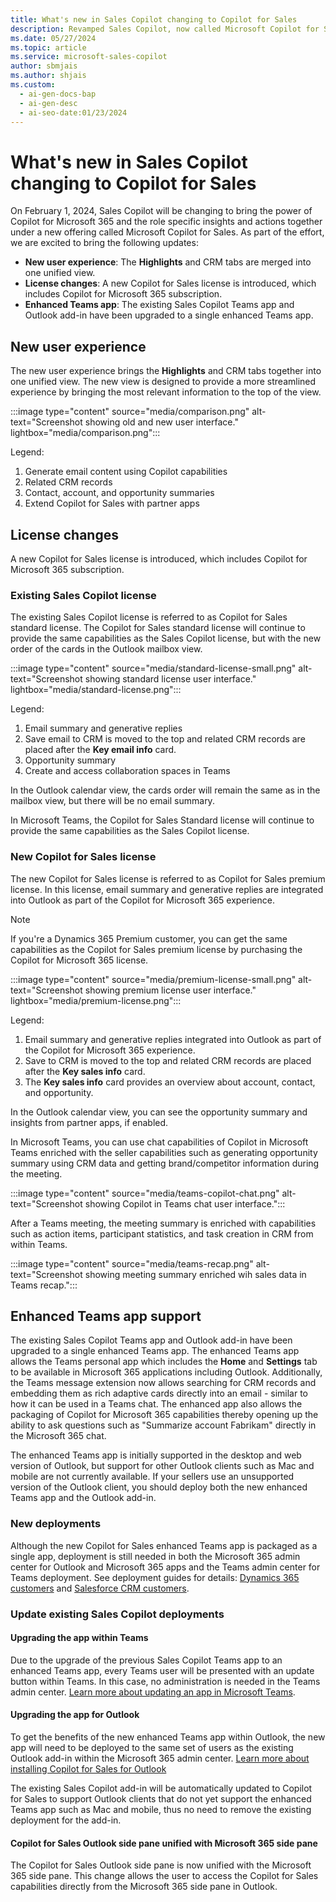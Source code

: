 ```yaml
---
title: What's new in Sales Copilot changing to Copilot for Sales
description: Revamped Sales Copilot, now called Microsoft Copilot for Sales, merges features and improves user experience.
ms.date: 05/27/2024
ms.topic: article
ms.service: microsoft-sales-copilot
author: sbmjais
ms.author: shjais
ms.custom:
  - ai-gen-docs-bap
  - ai-gen-desc
  - ai-seo-date:01/23/2024
---
```


# What's new in Sales Copilot changing to Copilot for Sales

On February 1, 2024, Sales Copilot will be changing to bring the power of Copilot for Microsoft 365 and the role specific insights and actions together under a new offering called Microsoft Copilot for Sales. As part of the effort, we are excited to bring the following updates:

- **New user experience**: The **Highlights** and CRM tabs are merged into one unified view.
- **License changes**: A new Copilot for Sales license is introduced, which includes Copilot for Microsoft 365 subscription.
- **Enhanced Teams app**: The existing Sales Copilot Teams app and Outlook add-in have been upgraded to a single enhanced Teams app. 

## New user experience

The new user experience brings the **Highlights** and CRM tabs together into one unified view. The new view is designed to provide a more streamlined experience by bringing the most relevant information to the top of the view.

:::image type="content" source="media/comparison.png" alt-text="Screenshot showing old and new user interface." lightbox="media/comparison.png":::

Legend:
1. Generate email content using Copilot capabilities
1. Related CRM records
1. Contact, account, and opportunity summaries
1. Extend Copilot for Sales with partner apps

## License changes

A new Copilot for Sales license is introduced, which includes Copilot for Microsoft 365 subscription. 

### Existing Sales Copilot license

The existing Sales Copilot license is referred to as Copilot for Sales standard license. The Copilot for Sales standard license will continue to provide the same capabilities as the Sales Copilot license, but with the new order of the cards in the Outlook mailbox view.

:::image type="content" source="media/standard-license-small.png" alt-text="Screenshot showing standard license user interface." lightbox="media/standard-license.png":::

Legend:
1. Email summary and generative replies
1. Save email to CRM is moved to the top and related CRM records are placed after the **Key email info** card.
1. Opportunity summary
1. Create and access collaboration spaces in Teams

In the Outlook calendar view, the cards order will remain the same as in the mailbox view, but there will be no email summary.

In Microsoft Teams, the Copilot for Sales Standard license will continue to provide the same capabilities as the Sales Copilot license. 

### New Copilot for Sales license

The new Copilot for Sales license is referred to as Copilot for Sales premium license. In this license, email summary and generative replies are integrated into Outlook as part of the Copilot for Microsoft 365 experience.

> [!NOTE]
> If you're a Dynamics 365 Premium customer, you can get the same capabilities as the Copilot for Sales premium license by purchasing the Copilot for Microsoft 365 license. 

:::image type="content" source="media/premium-license-small.png" alt-text="Screenshot showing premium license user interface." lightbox="media/premium-license.png":::

Legend:
1. Email summary and generative replies integrated into Outlook as part of the Copilot for Microsoft 365 experience.
1. Save to CRM is moved to the top and related CRM records are placed after the **Key sales info** card.
1. The **Key sales info** card provides an overview about account, contact, and opportunity.

In the Outlook calendar view, you can see the opportunity summary and insights from partner apps, if enabled.

In Microsoft Teams, you can use chat capabilities of Copilot in Microsoft Teams enriched with the seller capabilities such as generating opportunity summary using CRM data and getting brand/competitor information during the meeting.

:::image type="content" source="media/teams-copilot-chat.png" alt-text="Screenshot showing Copilot in Teams chat user interface.":::

After a Teams meeting, the meeting summary is enriched with capabilities such as action items, participant statistics, and task creation in CRM from within Teams.

:::image type="content" source="media/teams-recap.png" alt-text="Screenshot showing meeting summary enriched wih sales data in Teams recap.":::

## Enhanced Teams app support

The existing Sales Copilot Teams app and Outlook add-in have been upgraded to a single enhanced Teams app. The enhanced Teams app allows the Teams personal app which includes the **Home** and **Settings** tab to be available in Microsoft 365 applications including Outlook. Additionally, the Teams message extension now allows searching for CRM records and embedding them as rich adaptive cards directly into an email - similar to how it can be used in a Teams chat. The enhanced app also allows the packaging of Copilot for Microsoft 365 capabilities thereby opening up the ability to ask questions such as "Summarize account Fabrikam" directly in the Microsoft 365 chat.

The enhanced Teams app is initially supported in the desktop and web version of Outlook, but support for other Outlook clients such as Mac and mobile are not currently available. If your sellers use an unsupported version of the Outlook client, you should deploy both the new enhanced Teams app and the Outlook add-in. 

### New deployments

Although the new Copilot for Sales enhanced Teams app is packaged as a single app, deployment is still needed in both the Microsoft 365 admin center for Outlook and Microsoft 365 apps and the Teams admin center for Teams deployment. See deployment guides for details: [Dynamics 365 customers](deploy-viva-sales-d365.md) and [Salesforce CRM customers](deploy-viva-sales-sf.md).

### Update existing Sales Copilot deployments

#### Upgrading the app within Teams 

Due to the upgrade of the previous Sales Copilot Teams app to an enhanced Teams app, every Teams user will be presented with an update button within Teams. In this case, no administration is needed in the Teams admin center. [Learn more about updating an app in Microsoft Teams](https://support.microsoft.com/office/update-an-app-in-microsoft-teams-3d53d136-5c5d-4dfa-9602-01e6fdd8015b).

#### Upgrading the app for Outlook 

To get the benefits of the new enhanced Teams app within Outlook, the new app will need to be deployed to the same set of users as the existing Outlook add-in within the Microsoft 365 admin center. [Learn more about installing Copilot for Sales for Outlook](install-viva-sales-as-an-integrated-app.md)

The existing Sales Copilot add-in will be automatically updated to Copilot for Sales to support Outlook clients that do not yet support the enhanced Teams app such as Mac and mobile, thus no need to remove the existing deployment for the add-in.

#### Copilot for Sales Outlook side pane unified with Microsoft 365 side pane

The Copilot for Sales Outlook side pane is now unified with the Microsoft 365 side pane. This change allows the user to access the Copilot for Sales capabilities directly from the Microsoft 365 side pane in Outlook.  